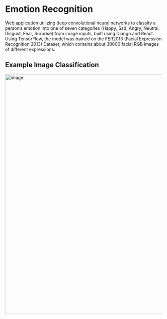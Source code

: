 # Emotion Recognition

Web application utilizing deep convolutional neural networks to classify a person’s emotion into one of seven categories (Happy, Sad, Angry, Neutral, Disgust, Fear, Surprise) from image inputs, built using Django and React. Using TensorFlow, the model was trained on the FER2013 (Facial Expression Recognition 2013) Dataset, which contains about 30000 facial RGB images of different expressions. 

## Example Image Classification 
<img width="772" alt="image" src="https://github.com/user-attachments/assets/db4f0539-f712-4afd-aaa2-cfe6f1d6a2ad">




